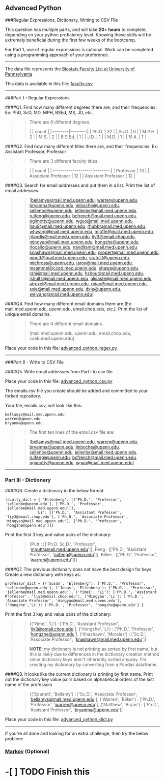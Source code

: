 ## Advanced Python    

###Regular Expressions, Dictionary, Writing to CSV File  

This question has multiple parts, and will take **20+ hours** to complete, depending on your python proficiency level.  Knowing these skills will be extremely beneficial during the first few weeks of the bootcamp.

For Part 1, use of regular expressions is optional.  Work can be completed using a programming approach of your preference. 

---

The data file represents the [Biostats Faculty List at University of Pennsylvania](http://www.med.upenn.edu/cceb/biostat/faculty.shtml)

This data is available in this file:  [faculty.csv](python/faculty.csv)

--- 

###Part I - Regular Expressions  


####Q1. Find how many different degrees there are, and their frequencies: Ex:  PhD, ScD, MD, MPH, BSEd, MS, JD, etc.

>> There are 8 different degrees.

>> |         |   count |
|:--------|--------:|
| Ph.D.   |      32 |
| Sc.D.   |       6 |
| M.P.H.  |       2 |
| M.S.    |       2 |
| B.S.Ed. |       1 |
| J.D.    |       1 |
| M.D.    |       1 |
| M.A.    |       1 |


####Q2. Find how many different titles there are, and their frequencies:  Ex:  Assistant Professor, Professor

>> There are 3 different faculty titles.

>> |                     |   count |
|:--------------------|--------:|
| Professor           |      13 |
| Associate Professor |      12 |
| Assistant Professor |      12 |


####Q3. Search for email addresses and put them in a list.  Print the list of email addresses.

>> [bellamys@mail.med.upenn.edu,
 warren@upenn.edu,
 bryanma@upenn.edu,
 jinboche@upenn.edu,
 sellenbe@upenn.edu,
 jellenbe@mail.med.upenn.edu,
 ruifeng@upenn.edu,
 bcfrench@mail.med.upenn.edu,
 pgimotty@upenn.edu,
 wguo@mail.med.upenn.edu,
 hsu9@mail.med.upenn.edu,
 rhubb@mail.med.upenn.edu,
 whwang@mail.med.upenn.edu,
 mjoffe@mail.med.upenn.edu,
 jrlandis@mail.med.upenn.edu,
 liy3@email.chop.edu,
 mingyao@mail.med.upenn.edu,
 hongzhe@upenn.edu,
 rlocalio@upenn.edu,
 nanditam@mail.med.upenn.edu,
 knashawn@mail.med.upenn.edu,
 propert@mail.med.upenn.edu,
 mputt@mail.med.upenn.edu,
 sratclif@upenn.edu,
 michross@upenn.edu,
 jaroy@mail.med.upenn.edu,
 msammel@cceb.med.upenn.edu,
 shawp@upenn.edu,
 rshi@mail.med.upenn.edu,
 hshou@mail.med.upenn.edu,
 jshults@mail.med.upenn.edu,
 alisaste@mail.med.upenn.edu,
 atroxel@mail.med.upenn.edu,
 rxiao@mail.med.upenn.edu,
 sxie@mail.med.upenn.edu,
 dxie@upenn.edu,
 weiyang@mail.med.upenn.edu]

####Q4. Find how many different email domains there are (Ex:  mail.med.upenn.edu, upenn.edu, email.chop.edu, etc.).  Print the list of unique email domains.

>> There are 4 different email domains.

>> [mail.med.upenn.edu,
 upenn.edu,
 email.chop.edu,
 cceb.med.upenn.edu]

Place your code in this file: [advanced_python_regex.py](python/advanced_python_regex.py)

---

###Part II - Write to CSV File

####Q5. Write email addresses from Part I to csv file.

Place your code in this file: [advanced_python_csv.py](python/advanced_python_csv.py)

The emails.csv file you create should be added and committed to your forked repository.

Your file, emails.csv, will look like this:
```
bellamys@mail.med.upenn.edu
warren@upenn.edu
bryanma@upenn.edu
```

>> The first ten lines of the email.csv file are:

>> [bellamys@mail.med.upenn.edu,
 warren@upenn.edu,
 bryanma@upenn.edu,
 jinboche@upenn.edu,
 sellenbe@upenn.edu,
 jellenbe@mail.med.upenn.edu,
 ruifeng@upenn.edu,
 bcfrench@mail.med.upenn.edu,
 pgimotty@upenn.edu,
 wguo@mail.med.upenn.edu]

---

### Part III - Dictionary

####Q6. Create a dictionary in the below format:
```
faculty_dict = { 'Ellenberg': [['Ph.D.', 'Professor', 'sellenbe@upenn.edu'], ['Ph.D.', 'Professor', 'jellenbe@mail.med.upenn.edu']],
              'Li': [['Ph.D.', 'Assistant Professor', 'liy3@email.chop.edu'], ['Ph.D.', 'Associate Professor', 'mingyao@mail.med.upenn.edu'], ['Ph.D.', 'Professor', 'hongzhe@upenn.edu']]}
```
Print the first 3 key and value pairs of the dictionary:

>> {Putt   : [['Ph.D. Sc.D.', 'Professor', 'mputt@mail.med.upenn.edu']],
  Feng   : [['Ph.D.', 'Assistant Professor', 'ruifeng@upenn.edu']],
  Bilker : [['Ph.D.', 'Professor', 'warren@upenn.edu']]}



####Q7. The previous dictionary does not have the best design for keys.  Create a new dictionary with keys as:

```
professor_dict = {('Susan', 'Ellenberg'): ['Ph.D.', 'Professor', 'sellenbe@upenn.edu'], ('Jonas', 'Ellenberg'): ['Ph.D.', 'Professor', 'jellenbe@mail.med.upenn.edu'], ('Yimei', 'Li'): ['Ph.D.', 'Assistant Professor', 'liy3@email.chop.edu'], ('Mingyao','Li'): ['Ph.D.', 'Associate Professor', 'mingyao@mail.med.upenn.edu'], ('Hongzhe','Li'): ['Ph.D.', 'Professor', 'hongzhe@upenn.edu'] }
```

Print the first 3 key and value pairs of the dictionary:

>> {('Yimei', 'Li')         : ['Ph.D.', 'Assistant Professor', 'liy3@email.chop.edu'],
 ('Hongzhe', 'Li')       : ['Ph.D.', 'Professor', 'hongzhe@upenn.edu'],
 ('Knashawn', 'Morales') : ['Sc.D.', 'Associate Professor', 'knashawn@mail.med.upenn.edu']}

>> **NOTE**: my dictionary is not printing as sorted by first name, but this is likely due to differences in the dictionary creation method since dictionary keys aren't inherently sorted anyway. I'm creating my dictionary by converting from a Pandas dataframe.



####Q8.  It looks like the current dictionary is printing by first name.  Print out the dictionary key value pairs based on alphabetical orders of the last name of the professors

>> {('Scarlett', 'Bellamy') : ['Sc.D.', 'Associate Professor', 'bellamys@mail.med.upenn.edu'],
 ('Warren', 'Bilker')    : ['Ph.D.', 'Professor', 'warren@upenn.edu'],
 ('Matthew', 'Bryan')    : ['Ph.D.', 'Assistant Professor', 'bryanma@upenn.edu']}


Place your code in this file: [advanced_python_dict.py](python/advanced_python_dict.py)


--- 

If you're all done and looking for an extra challenge, then try the below problem:  

### [Markov](python/markov.py) (Optional)

# -[ ] TODO Finish this

